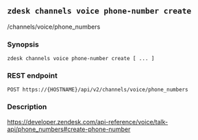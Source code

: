 ## `zdesk channels voice phone-number create`

/channels/voice/phone_numbers

### Synopsis

    zdesk channels voice phone-number create [ ... ]

### REST endpoint

    POST https://{HOSTNAME}/api/v2/channels/voice/phone_numbers

### Description

https://developer.zendesk.com/api-reference/voice/talk-api/phone_numbers#create-phone-number

